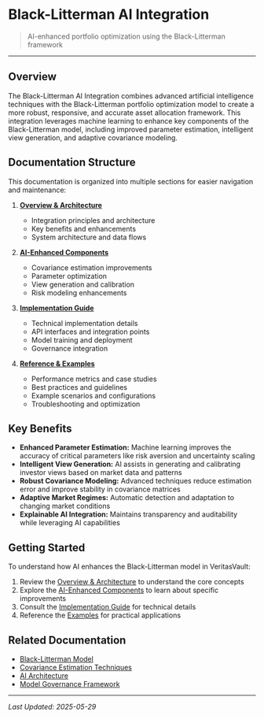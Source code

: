 # Black-Litterman AI Integration

> AI-enhanced portfolio optimization using the Black-Litterman framework

---

## Overview

The Black-Litterman AI Integration combines advanced artificial intelligence techniques with the Black-Litterman portfolio optimization model to create a more robust, responsive, and accurate asset allocation framework. This integration leverages machine learning to enhance key components of the Black-Litterman model, including improved parameter estimation, intelligent view generation, and adaptive covariance modeling.

## Documentation Structure

This documentation is organized into multiple sections for easier navigation and maintenance:

1. **[Overview & Architecture](./black-litterman-ai/bl-ai-overview.md)**
   - Integration principles and architecture
   - Key benefits and enhancements
   - System architecture and data flows

2. **[AI-Enhanced Components](./black-litterman-ai/bl-ai-components.md)**
   - Covariance estimation improvements
   - Parameter optimization
   - View generation and calibration
   - Risk modeling enhancements

3. **[Implementation Guide](./black-litterman-ai/bl-ai-implementation.md)**
   - Technical implementation details
   - API interfaces and integration points
   - Model training and deployment
   - Governance integration

4. **[Reference & Examples](./black-litterman-ai/bl-ai-reference.md)**
   - Performance metrics and case studies
   - Best practices and guidelines
   - Example scenarios and configurations
   - Troubleshooting and optimization

## Key Benefits

* **Enhanced Parameter Estimation:** Machine learning improves the accuracy of critical parameters like risk aversion and uncertainty scaling
* **Intelligent View Generation:** AI assists in generating and calibrating investor views based on market data and patterns
* **Robust Covariance Modeling:** Advanced techniques reduce estimation error and improve stability in covariance matrices
* **Adaptive Market Regimes:** Automatic detection and adaptation to changing market conditions
* **Explainable AI Integration:** Maintains transparency and auditability while leveraging AI capabilities

## Getting Started

To understand how AI enhances the Black-Litterman model in VeritasVault:

1. Review the [Overview & Architecture](./black-litterman-ai/bl-ai-overview.md) to understand the core concepts
2. Explore the [AI-Enhanced Components](./black-litterman-ai/bl-ai-components.md) to learn about specific improvements
3. Consult the [Implementation Guide](./black-litterman-ai/bl-ai-implementation.md) for technical details
4. Reference the [Examples](./black-litterman-ai/bl-ai-reference.md) for practical applications

## Related Documentation

* [Black-Litterman Model](../Integration/FinancialModels/BlackLitterman.md)
* [Covariance Estimation Techniques](./covariance-estimation.md)
* [AI Architecture](./ai-architecture.md)
* [Model Governance Framework](./model-governance.md)

---

*Last Updated: 2025-05-29*